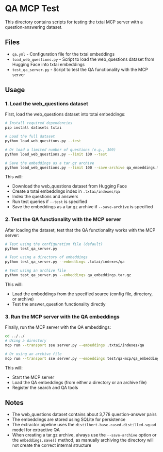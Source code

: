 # QA MCP Test

This directory contains scripts for testing the txtai MCP server with a question-answering dataset.

## Files

- `qa.yml` - Configuration file for the txtai embeddings
- `load_web_questions.py` - Script to load the web_questions dataset from Hugging Face into txtai embeddings
- `test_qa_server.py` - Script to test the QA functionality with the MCP server

## Usage

### 1. Load the web_questions dataset

First, load the web_questions dataset into txtai embeddings:

```bash
# Install required dependencies
pip install datasets txtai

# Load the full dataset
python load_web_questions.py --test

# Or load a limited number of questions (e.g., 100)
python load_web_questions.py --limit 100 --test

# Save the embeddings as a tar.gz archive
python load_web_questions.py --limit 100 --save-archive qa_embeddings.tar.gz
```

This will:
- Download the web_questions dataset from Hugging Face
- Create a txtai embeddings index in `.txtai/indexes/qa`
- Index the questions and answers
- Run test queries if `--test` is specified
- Save the embeddings as a tar.gz archive if `--save-archive` is specified

### 2. Test the QA functionality with the MCP server

After loading the dataset, test that the QA functionality works with the MCP server:

```bash
# Test using the configuration file (default)
python test_qa_server.py

# Test using a directory of embeddings
python test_qa_server.py --embeddings .txtai/indexes/qa

# Test using an archive file
python test_qa_server.py --embeddings qa_embeddings.tar.gz
```

This will:
- Load the embeddings from the specified source (config file, directory, or archive)
- Test the answer_question functionality directly

### 3. Run the MCP server with the QA embeddings

Finally, run the MCP server with the QA embeddings:

```bash
cd ../../
# Using a directory
mcp run --transport sse server.py --embeddings .txtai/indexes/qa

# Or using an archive file
mcp run --transport sse server.py --embeddings test/qa-mcp/qa_embeddings.tar.gz
```

This will:
- Start the MCP server
- Load the QA embeddings (from either a directory or an archive file)
- Register the search and QA tools

## Notes

- The web_questions dataset contains about 3,778 question-answer pairs
- The embeddings are stored using SQLite for persistence
- The extractor pipeline uses the `distilbert-base-cased-distilled-squad` model for extractive QA
- When creating a tar.gz archive, always use the `--save-archive` option or the `embeddings.save()` method, as manually archiving the directory will not create the correct internal structure
